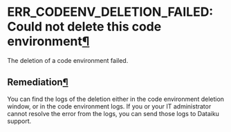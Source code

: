 ERR\_CODEENV\_DELETION\_FAILED: Could not delete this code environment[¶](#err-codeenv-deletion-failed-could-not-delete-this-code-environment "Permalink to this heading")
==========================================================================================================================================================================


The deletion of a code environment failed.



Remediation[¶](#remediation "Permalink to this heading")
--------------------------------------------------------


You can find the logs of the deletion either in the code environment deletion window,
or in the code environment logs. If you or your IT administrator cannot resolve the error
from the logs, you can send those logs to Dataiku support.